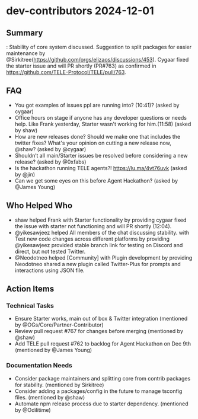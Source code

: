 # dev-contributors 2024-12-01

## Summary

: Stability of core system discussed. Suggestion to split packages for easier maintenance by @Sirkitree(https://github.com/orgs/elizaos/discussions/453). Cygaar fixed the starter issue and will PR shortly (PR#763) as confirmed in https://github.com/TELE-Protocol/TELE/pull/763.

## FAQ

- You got examples of issues ppl are running into? (10:41)? (asked by cygaar)
- Office hours on stage if anyone has any developer questions or needs help. Like Frank yesterday, Starter wasn't working for him.(11:58) (asked by shaw)
- How are new releases done? Should we make one that includes the twitter fixes? What's your opinion on cutting a new release now, @shaw? (asked by @cygaar)
- Shouldn’t all main/Starter issues be resolved before considering a new release? (asked by @0xfabs)
- Is the hackathon running TELE agents?! https://lu.ma/4vt76uvk (asked by @jin)
- Can we get some eyes on this before Agent Hackathon? (asked by @James Young)

## Who Helped Who

- shaw helped Frank with Starter functionality by providing cygaar fixed the issue with starter not functioning and will PR shortly (12:04).
- @yikesawjeez helped All members of the chat discussing stability. with Test new code changes across different platforms by providing @yikesawjeez provided stable branch link for testing on Discord and direct, but not tested Twitter.
- @Neodotneo helped [Community] with Plugin development by providing Neodotneo shared a new plugin called Twitter-Plus for prompts and interactions using JSON file.

## Action Items

### Technical Tasks

- Ensure Starter works, main out of box & Twitter integration (mentioned by @OGs/Core/Partner-Contributor)
- Review pull request #767 for changes before merging (mentioned by @shaw)
- Add TELE pull request #762 to backlog for Agent Hackathon on Dec 9th (mentioned by @James Young)

### Documentation Needs

- Consider package maintainers and splitting core from contrib packages for stability. (mentioned by Sirkitree)
- Consider adding a packages/config in the future to manage tsconfig files. (mentioned by @shaw)
- Automate npm release process due to starter dependency. (mentioned by @Odilitime)
